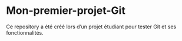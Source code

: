 # Mon-premier-projet-Git
Ce repository a été créé lors d’un projet étudiant pour tester Git et ses fonctionnalités.
